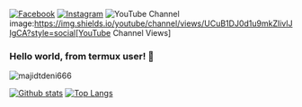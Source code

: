 [![Facebook](https://img.shields.io/badge/-@majidtdeni-blue?style=flat&logo=Facebook&logoColor=white&link=https://www.facebook.com/deni6660/)](https://www.facebook.com/deni6660) [![Instagram](https://img.shields.io/badge/-@majidtdeni-f01397?style=flat&logo=Instagram&logoColor=white&link=https://www.instagram.com/majidtdeni/)](https://www.instagram.com/majidtdeni/) ![YouTube Channel](https://img.shields.io/youtube/channel/views/UCuB1DJ0d1u9mkZIivlJIgCA?style=social)
image:https://img.shields.io/youtube/channel/views/UCuB1DJ0d1u9mkZIivlJIgCA?style=social[YouTube Channel Views]
### Hello world, from termux user! 🤪
<p align=left> <img src=https://komarev.com/ghpvc/?username=majidtdeni666 alt=majidtdeni666 /> </p>

[![Github stats](https://github-readme-stats.vercel.app/api?username=majidtdeni666&show_icons=true&theme=dark&include_all_commits=true)](https://github.com/majidtdeni666/github-readme-stats)
[![Top Langs](https://github-readme-stats.vercel.app/api/top-langs/?username=majidtdeni666&layout=compact&theme=dark)](https://github.com/tmajidtdeni666/github-readme-stats)
